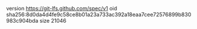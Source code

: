 version https://git-lfs.github.com/spec/v1
oid sha256:8d0da4d4fe9c58ce8b01a23a733ac392a18eaa7cee72576899b830983c904bda
size 21046
